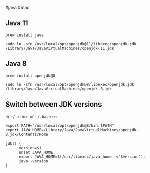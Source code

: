 #java 
#mac

## Java 11

```
brew install java
```

```
sudo ln -sfn /usr/local/opt/openjdk@11/libexec/openjdk.jdk /Library/Java/JavaVirtualMachines/openjdk-11.jdk
```

## Java 8

```
brew install openjdk@8
```

```
sudo ln -sfn /usr/local/opt/openjdk@8/libexec/openjdk.jdk /Library/Java/JavaVirtualMachines/openjdk-8.jdk
```

## Switch between JDK versions

In `~/.zshrc` or `~/.bashrc`:

```
export PATH="/usr/local/opt/openjdk@8/bin:$PATH"'
export JAVA_HOME=/Library/Java/JavaVirtualMachines/openjdk-8.jdk/Contents/Home

jdk() {
      version=$1
      unset JAVA_HOME;
      export JAVA_HOME=$(/usr/libexec/java_home -v"$version");
      java -version
}
```